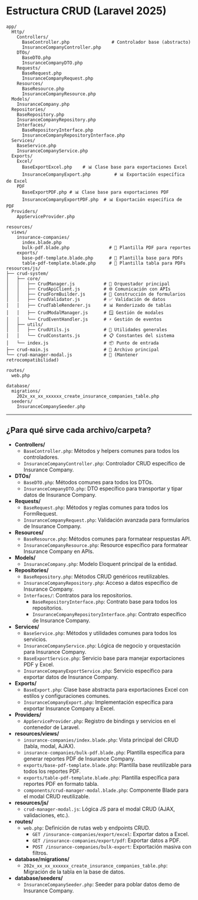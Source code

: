 # Estructura CRUD (Laravel 2025)

```
app/
  Http/
    Controllers/
      BaseController.php                # Controlador base (abstracto)
      InsuranceCompanyController.php
    DTOs/
      BaseDTO.php
      InsuranceCompanyDTO.php
    Requests/
      BaseRequest.php
      InsuranceCompanyRequest.php
    Resources/
      BaseResource.php
      InsuranceCompanyResource.php
  Models/
    InsuranceCompany.php
  Repositories/
    BaseRepository.php
    InsuranceCompanyRepository.php
    Interfaces/
      BaseRepositoryInterface.php
      InsuranceCompanyRepositoryInterface.php
  Services/
    BaseService.php
    InsuranceCompanyService.php
  Exports/
    Excel/
      BaseExportExcel.php    # 📊 Clase base para exportaciones Excel
      InsuranceCompanyExport.php         # 📊 Exportación específica de Excel
    PDF
      BaseExportPDF.php # 📊 Clase base para exportaciones PDF
      InsuranceCompanyExportPDF.php  # 📊 Exportación específica de PDF
  Providers/
    AppServiceProvider.php

resources/
  views/
    insurance-companies/
      index.blade.php
      bulk-pdf.blade.php               # 📄 Plantilla PDF para reportes
    exports/
      base-pdf-template.blade.php      # 📄 Plantilla base para PDFs
      table-pdf-template.blade.php     # 📄 Plantilla tabla para PDFs
resources/js/
├── crud-system/
│   ├── core/
│   │   ├── CrudManager.js           # 🎯 Orquestador principal
│   │   ├── CrudApiClient.js         # 🌐 Comunicación con APIs
│   │   ├── CrudFormBuilder.js       # 📝 Construcción de formularios
│   │   ├── CrudValidator.js         # ✅ Validación de datos
│   │   ├── CrudTableRenderer.js     # 📊 Renderizado de tablas
│   │   ├── CrudModalManager.js      # 🪟 Gestión de modales
│   │   └── CrudEventHandler.js      # ⚡ Gestión de eventos
│   ├── utils/
│   │   ├── CrudUtils.js             # 🔧 Utilidades generales
│   │   └── CrudConstants.js         # 📋 Constantes del sistema
│   └── index.js                     # 📦 Punto de entrada
├── crud-main.js                     # 🚀 Archivo principal
└── crud-manager-modal.js            # 🔄 (Mantener retrocompatibilidad)

routes/
  web.php

database/
  migrations/
    202x_xx_xx_xxxxxx_create_insurance_companies_table.php
  seeders/
    InsuranceCompanySeeder.php
```

---

## ¿Para qué sirve cada archivo/carpeta?

-   **Controllers/**
    -   `BaseController.php`: Métodos y helpers comunes para todos los controladores.
    -   `InsuranceCompanyController.php`: Controlador CRUD específico de Insurance Company.
-   **DTOs/**
    -   `BaseDTO.php`: Métodos comunes para todos los DTOs.
    -   `InsuranceCompanyDTO.php`: DTO específico para transportar y tipar datos de Insurance Company.
-   **Requests/**
    -   `BaseRequest.php`: Métodos y reglas comunes para todos los FormRequest.
    -   `InsuranceCompanyRequest.php`: Validación avanzada para formularios de Insurance Company.
-   **Resources/**
    -   `BaseResource.php`: Métodos comunes para formatear respuestas API.
    -   `InsuranceCompanyResource.php`: Resource específico para formatear Insurance Company en APIs.
-   **Models/**
    -   `InsuranceCompany.php`: Modelo Eloquent principal de la entidad.
-   **Repositories/**
    -   `BaseRepository.php`: Métodos CRUD genéricos reutilizables.
    -   `InsuranceCompanyRepository.php`: Acceso a datos específico de Insurance Company.
    -   `Interfaces/`: Contratos para los repositorios.
        -   `BaseRepositoryInterface.php`: Contrato base para todos los repositorios.
        -   `InsuranceCompanyRepositoryInterface.php`: Contrato específico de Insurance Company.
-   **Services/**
    -   `BaseService.php`: Métodos y utilidades comunes para todos los servicios.
    -   `InsuranceCompanyService.php`: Lógica de negocio y orquestación para Insurance Company.
    -   `BaseExportService.php`: Servicio base para manejar exportaciones PDF y Excel.
    -   `InsuranceCompanyExportService.php`: Servicio específico para exportar datos de Insurance Company.
-   **Exports/**
    -   `BaseExport.php`: Clase base abstracta para exportaciones Excel con estilos y configuraciones comunes.
    -   `InsuranceCompanyExport.php`: Implementación específica para exportar Insurance Company a Excel.
-   **Providers/**
    -   `AppServiceProvider.php`: Registro de bindings y servicios en el contenedor de Laravel.
-   **resources/views/**
    -   `insurance-companies/index.blade.php`: Vista principal del CRUD (tabla, modal, AJAX).
    -   `insurance-companies/bulk-pdf.blade.php`: Plantilla específica para generar reportes PDF de Insurance Company.
    -   `exports/base-pdf-template.blade.php`: Plantilla base reutilizable para todos los reportes PDF.
    -   `exports/table-pdf-template.blade.php`: Plantilla específica para reportes PDF en formato tabla.
    -   `components/crud-manager-modal.blade.php`: Componente Blade para el modal CRUD reutilizable.
-   **resources/js/**
    -   `crud-manager-modal.js`: Lógica JS para el modal CRUD (AJAX, validaciones, etc.).
-   **routes/**
    -   `web.php`: Definición de rutas web y endpoints CRUD.
        -   `GET /insurance-companies/export/excel`: Exportar datos a Excel.
        -   `GET /insurance-companies/export/pdf`: Exportar datos a PDF.
        -   `POST /insurance-companies/bulk-export`: Exportación masiva con filtros.
-   **database/migrations/**
    -   `202x_xx_xx_xxxxxx_create_insurance_companies_table.php`: Migración de la tabla en la base de datos.
-   **database/seeders/**
    -   `InsuranceCompanySeeder.php`: Seeder para poblar datos demo de Insurance Company.
